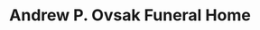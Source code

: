 ---
title: "Andrew P. Ovsak Funeral Home"
url: /lehighton/andrew-p-ovsak-funeral-home/
shop: funeral directors
---